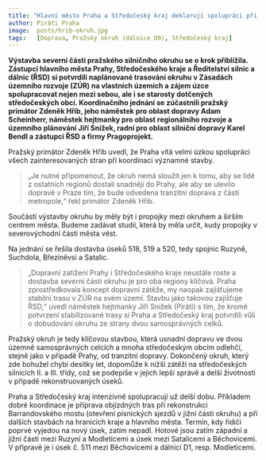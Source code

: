 ```yaml
---
title: "Hlavní město Praha a Středočeský kraj deklarují spolupráci při dostavbě Pražského okruhu"
author: Piráti Praha
image: 	posts/hrib-okruh.jpg
tags:   [Doprava, Pražský okruh (dálnice D0), Středočeský kraj]
---
```


**Výstavba severní části pražského silničního okruhu se o krok přiblížila. Zástupci hlavního města Prahy, Středočeského kraje a Ředitelství silnic a dálnic (ŘSD) si potvrdili naplánované trasování okruhu v Zásadách územního rozvoje (ZÚR) na vlastních územích a zájem úzce spolupracovat nejen mezi sebou, ale i se starosty dotčených středočeských obcí. Koordinačního jednání se zúčastnili pražský primátor Zdeněk Hřib, jeho náměstek pro oblast dopravy Adam Scheinherr, náměstek hejtmanky pro oblast regionálního rozvoje a územního plánování Jiří Snížek, radní pro oblast silniční dopravy Karel Bendl a zástupci ŘSD a firmy Pragoprojekt.**

Pražský primátor Zdeněk Hřib uvedl, že Praha vítá velmi úzkou spolupráci všech zainteresovaných stran při koordinaci významné stavby. 

>„Je nutné připomenout, že okruh nemá sloužit jen k tomu, aby se lidé z ostatních regionů dostali snadněji do Prahy, ale aby se ulevilo dopravě v Praze tím, že bude odvedena tranzitní doprava z části metropole,“ řekl primátor Zdeněk Hřib. 

Součástí výstavby okruhu by měly být i propojky mezi okruhem a širším centrem města. Budeme zadávat studii, která by měla určit, kudy propojky v severovýchodní části města vést.

Na jednání se řešila dostavba úseků 518, 519 a 520, tedy spojnic Ruzyně, Suchdola, Březiněvsi a Satalic. 

>„Dopravní zatížení Prahy i Středočeského kraje neustále roste a dostavba severní části okruhu je pro oba regiony klíčová. Praha zprostředkovala koncept dopravní zátěže, my naopak zajišťujeme stabilní trasu v ZÚR na svém území. Stavbu jako takovou zajišťuje ŘSD,“ uvedl náměstek hejtmanky Jiří Snížek (Piráti) s tím, že kromě potvrzení stabilizované trasy si Praha a Středočeský kraj potvrdili vůli o dobudování okruhu ze strany dvou samosprávných celků.

Pražský okruh je tedy klíčovou stavbou, která usnadní dopravu ve dvou územně samosprávných celcích a mnoha středočeským obcím odlehčí, stejně jako v případě Prahy, od tranzitní dopravy. Dokončený okruh, který zde bohužel chybí desítky let, dopomůže k nižší zátěži na středočeských silnicích II. a III. třídy, což se podepíše v jejich lepší správě a delší životnosti v případě rekonstruovaných úseků.

Praha a Středočeský kraj intenzivně spolupracují už delší dobu. Příkladem dobré koordinace je příprava objízdných tras při rekonstrukci Barrandovského mostu (otevření písnických sjezdů v jižní části okruhu) a při dalších stavbách na hranicích kraje a hlavního města. Termín, kdy řidiči poprvé vyjedou na nový úsek, zatím nepadl. Hotové jsou zatím západní a jižní části mezi Ruzyní a Modleticemi a úsek mezi Satalicemi a Běchovicemi. V přípravě je i úsek č. 511 mezi Běchovicemi a dálnicí D1, resp. Modleticemi.
